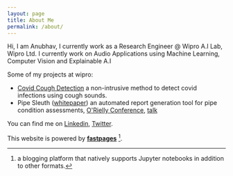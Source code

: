 ```yaml
---
layout: page
title: About Me
permalink: /about/
---
```



Hi, I am Anubhav, I currently work as a Research Engineer @ Wipro A.I Lab, Wipro Ltd.
I currently work on Audio Applications using Machine Learning, Computer Vision and Explainable A.I

Some of my projects at wipro:
* [Covid Cough Detection](https://www.wipro.com/innovation/wipro-pioneers-advanced-ai-technology-to-listen-for-covid-19/) a non-intrusive method to detect covid infections using cough sounds.
* Pipe Sleuth ([whitepaper](https://builders.intel.com/docs/aibuilders/pipe-sleuth-with-optimized-inference-on-intel-processors.pdf)) an automated report generation tool for pipe condition assessments, [O'Rielly Conference](https://conferences.oreilly.com/artificial-intelligence/ai-ca-2019/public/schedule/detail/79768.html), [talk](https://www.youtube.com/watch?v=SIW9-fhEPR0)

You can find me on [Linkedin](https://www.linkedin.com/in/anubhav-anand/), [Twitter](https://twitter.com/AnubhavvAnand).

This website is powered by **[fastpages](https://github.com/fastai/fastpages)** [^1].



[^1]:a blogging platform that natively supports Jupyter notebooks in addition to other formats.
